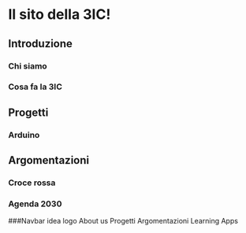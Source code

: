 # Il sito della 3IC!

## Introduzione

### Chi siamo

### Cosa fa la 3IC

## Progetti

### Arduino

## Argomentazioni

### Croce rossa

### Agenda 2030

###Navbar idea
logo                         About us    Progetti    Argomentazioni    Learning Apps
